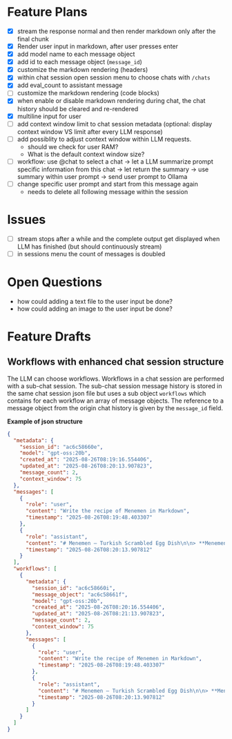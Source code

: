 # Feature Plans

- [x] stream the response normal and then render markdown only after the final chunk
- [x] Render user input in markdown, after user presses enter
- [x] add model name to each message object
- [x] add id to each message object (`message_id`)
- [x] customize the markdown rendering (headers)
- [x] within chat session open session menu to choose chats with `/chats`
- [x] add eval_count to assistant message
- [ ] customize the markdown rendering (code blocks)
- [x] when enable or disable markdown rendering during chat, the chat history should be cleared and re-rendered
- [x] multiline input for user
- [ ] add context window limit to chat session metadata (optional: display context window VS limit after every LLM response)
- [ ] add possiblity to adjust context window within LLM requests.
  - should we check for user RAM?
  - What is the default context window size?
- [ ] workflow: use @chat to select a chat -> let a LLM summarize prompt specific information from this chat -> let return the summary -> use summary within user prompt -> send user prompt to Ollama
- [ ] change specific user prompt and start from this message again
  - needs to delete all following message within the session

# Issues

- [ ] stream stops after a while and the complete output get displayed when LLM has finished (but should continuously stream)
- [ ] in sessions menu the count of messages is doubled

# Open Questions

- how could adding a text file to the user input be done?
- how could adding an image to the user input be done?

# Feature Drafts

## Workflows with enhanced chat session structure

The LLM can choose workflows. Workflows in a chat session are performed with a sub-chat session. The sub-chat session message history is stored in the same chat session json file but uses a sub object `workflows` which contains for each workflow an array of message objects.
The reference to a message object from the origin chat history is given by the `message_id` field.

**Example of json structure**
```json
{
  "metadata": {
    "session_id": "ac6c58660e",
    "model": "gpt-oss:20b",
    "created_at": "2025-08-26T08:19:16.554406",
    "updated_at": "2025-08-26T08:20:13.907823",
    "message_count": 2,
    "context_window": 75
  },
  "messages": [
    {
      "role": "user",
      "content": "Write the recipe of Menemen in Markdown",
      "timestamp": "2025-08-26T08:19:48.403307"
    },
    {
      "role": "assistant",
      "content": "# Menemen – Turkish Scrambled Egg Dish\n\n> **Menemen** (pronounced *meh-NEH-men*) is a classic Turkish breakfast staple made from eggs, tomatoes, green peppers, and spices. It’s simple, flavorful, and can be made in minutes. Enjoy it with crusty bread, fresh herbs, or a side of grilled sausage.\n\n---\n\n## Ingredients\n\n| Quantity | Item |\n|----------|------|\n| 2 Tbsp | Olive oil (or butter for a richer flavor) |\n| 1 medium onion, finely chopped (optional) |\n| 1 green bell pepper, diced |\n| 1 red bell pepper, diced |\n| 3–4 medium ripe tomatoes, diced (or 1 cup canned crushed tomatoes) |\n| 1 tsp paprika (sweet or smoked) |\n| 1/2 tsp ground cumin (optional) |\n| Salt & pepper to taste |\n| 4–6 eggs (adjust to desired consistency) |\n| 1 tbsp chopped fresh parsley or dill |\n| 1 tsp fresh lemon juice (optional) |\n| Crushed red pepper flakes (optional, for heat) |\n\n**Serving**  \n- Fresh crusty bread (baguette, Turkish pide, or a hearty rye)  \n- Grated feta or a dollop of Greek yogurt (optional)  \n\n---\n\n## Instructions\n\n1. **Sauté the base**  \n   - Heat the olive oil in a wide skillet over medium‑high heat.  \n   - Add the onion (if using) and sauté until translucent, about 2 min.  \n   - Toss in the diced bell peppers and cook until they soften, ~3 min.\n\n2. **Add tomatoes & seasonings**  \n   - Stir in the diced tomatoes, paprika, cumin, salt, and pepper.  \n   - Cook until the tomatoes break down and release their juices, ~5–7 min.  \n   - If you prefer a smoother texture, mash the tomatoes gently with a wooden spoon.\n\n3. **Incorporate the eggs**  \n   - Reduce the heat to medium.  \n   - Crack the eggs directly into the skillet (you can crack them into a bowl first if you’d rather avoid yolk separation).  \n   - Let them sit for a few seconds, then gently stir with a spatula, folding the mixture to form soft curds.  \n   - Continue cooking, stirring occasionally, until the eggs reach your preferred consistency—runny or slightly firmer.  \n   - Add a splash of lemon juice for brightness if desired.\n\n4. **Finish and garnish**  \n   - Sprinkle chopped parsley (or dill) over the top.  \n   - If you like a little heat, add a pinch of crushed red pepper flakes.  \n   - Taste and adjust salt/paprika as needed.\n\n5. **Serve immediately**  \n   - Plate the menemen hot.  \n   - Serve with slices of warm bread, a sprinkle of feta, or a side of spicy sausage for a heartier meal.\n\n---\n\n## Tips & Variations\n\n| Tip | Explanation |\n|-----|-------------|\n| **Use fresh tomatoes** | If in season, fresh tomatoes give a bright, sweet flavor. In winter, canned crushed tomatoes work well. |\n| **Add sausage** | Cook sliced Turkish sausage (sucuk) in the skillet first, then add the veggies. |\n| **Try different peppers** | Red, yellow, or green peppers yield varied colors and flavors. |\n| **Make it vegan** | Substitute eggs with chickpea flour batter or tofu scramble for a plant‑based version. |\n| **Spice it up** | Use cayenne or harissa for a fiery kick. |\n| **Serve on a plate** | Menemen is traditionally eaten from a shallow plate or skillet; keep it that way for authenticity! |\n\n---\n\n## Nutritional Snapshot (approx. per serving, 2 eggs)\n\n- Calories: 260 kcal  \n- Protein: 18 g  \n- Fat: 18 g  \n- Carbohydrates: 12 g  \n- Fiber: 3 g\n\n*(Values vary with ingredient choices and portion size.)*\n\nEnjoy this quick, comforting dish that captures the heart of Turkish home cooking!",
      "timestamp": "2025-08-26T08:20:13.907812"
    }
  ],
  "workflows": [
    {
      "metadata": {
        "session_id": "ac6c58660i",
        "message_object": "ac6c58661f",
        "model": "gpt-oss:20b",
        "created_at": "2025-08-26T08:20:16.554406",
        "updated_at": "2025-08-26T08:21:13.907823",
        "message_count": 2,
        "context_window": 75
      },
      "messages": [
        {
          "role": "user",
          "content": "Write the recipe of Menemen in Markdown",
          "timestamp": "2025-08-26T08:19:48.403307"
        },
        {
          "role": "assistant",
          "content": "# Menemen – Turkish Scrambled Egg Dish\n\n> **Menemen** (pronounced *meh-NEH-men*) is a classic Turkish breakfast staple made from eggs, tomatoes, green peppers, and spices. It’s simple, flavorful, and can be made in minutes. Enjoy it with crusty bread, fresh herbs, or a side of grilled sausage.\n\n---\n\n## Ingredients\n\n| Quantity | Item |\n|----------|------|\n| 2 Tbsp | Olive oil (or butter for a richer flavor) |\n| 1 medium onion, finely chopped (optional) |\n| 1 green bell pepper, diced |\n| 1 red bell pepper, diced |\n| 3–4 medium ripe tomatoes, diced (or 1 cup canned crushed tomatoes) |\n| 1 tsp paprika (sweet or smoked) |\n| 1/2 tsp ground cumin (optional) |\n| Salt & pepper to taste |\n| 4–6 eggs (adjust to desired consistency) |\n| 1 tbsp chopped fresh parsley or dill |\n| 1 tsp fresh lemon juice (optional) |\n| Crushed red pepper flakes (optional, for heat) |\n\n**Serving**  \n- Fresh crusty bread (baguette, Turkish pide, or a hearty rye)  \n- Grated feta or a dollop of Greek yogurt (optional)  \n\n---\n\n## Instructions\n\n1. **Sauté the base**  \n   - Heat the olive oil in a wide skillet over medium‑high heat.  \n   - Add the onion (if using) and sauté until translucent, about 2 min.  \n   - Toss in the diced bell peppers and cook until they soften, ~3 min.\n\n2. **Add tomatoes & seasonings**  \n   - Stir in the diced tomatoes, paprika, cumin, salt, and pepper.  \n   - Cook until the tomatoes break down and release their juices, ~5–7 min.  \n   - If you prefer a smoother texture, mash the tomatoes gently with a wooden spoon.\n\n3. **Incorporate the eggs**  \n   - Reduce the heat to medium.  \n   - Crack the eggs directly into the skillet (you can crack them into a bowl first if you’d rather avoid yolk separation).  \n   - Let them sit for a few seconds, then gently stir with a spatula, folding the mixture to form soft curds.  \n   - Continue cooking, stirring occasionally, until the eggs reach your preferred consistency—runny or slightly firmer.  \n   - Add a splash of lemon juice for brightness if desired.\n\n4. **Finish and garnish**  \n   - Sprinkle chopped parsley (or dill) over the top.  \n   - If you like a little heat, add a pinch of crushed red pepper flakes.  \n   - Taste and adjust salt/paprika as needed.\n\n5. **Serve immediately**  \n   - Plate the menemen hot.  \n   - Serve with slices of warm bread, a sprinkle of feta, or a side of spicy sausage for a heartier meal.\n\n---\n\n## Tips & Variations\n\n| Tip | Explanation |\n|-----|-------------|\n| **Use fresh tomatoes** | If in season, fresh tomatoes give a bright, sweet flavor. In winter, canned crushed tomatoes work well. |\n| **Add sausage** | Cook sliced Turkish sausage (sucuk) in the skillet first, then add the veggies. |\n| **Try different peppers** | Red, yellow, or green peppers yield varied colors and flavors. |\n| **Make it vegan** | Substitute eggs with chickpea flour batter or tofu scramble for a plant‑based version. |\n| **Spice it up** | Use cayenne or harissa for a fiery kick. |\n| **Serve on a plate** | Menemen is traditionally eaten from a shallow plate or skillet; keep it that way for authenticity! |\n\n---\n\n## Nutritional Snapshot (approx. per serving, 2 eggs)\n\n- Calories: 260 kcal  \n- Protein: 18 g  \n- Fat: 18 g  \n- Carbohydrates: 12 g  \n- Fiber: 3 g\n\n*(Values vary with ingredient choices and portion size.)*\n\nEnjoy this quick, comforting dish that captures the heart of Turkish home cooking!",
          "timestamp": "2025-08-26T08:20:13.907812"
        }
      ]
    }
  ]
}
```
